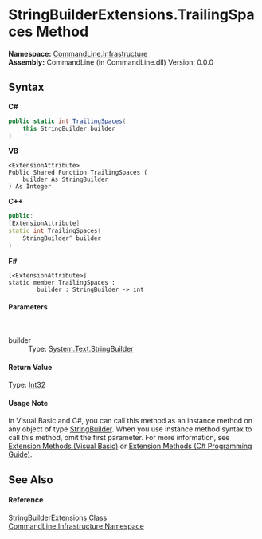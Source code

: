 # StringBuilderExtensions.TrailingSpaces Method 
 

**Namespace:**&nbsp;<a href="N_CommandLine_Infrastructure">CommandLine.Infrastructure</a><br />**Assembly:**&nbsp;CommandLine (in CommandLine.dll) Version: 0.0.0

## Syntax

**C#**<br />
``` C#
public static int TrailingSpaces(
	this StringBuilder builder
)
```

**VB**<br />
``` VB
<ExtensionAttribute>
Public Shared Function TrailingSpaces ( 
	builder As StringBuilder
) As Integer
```

**C++**<br />
``` C++
public:
[ExtensionAttribute]
static int TrailingSpaces(
	StringBuilder^ builder
)
```

**F#**<br />
``` F#
[<ExtensionAttribute>]
static member TrailingSpaces : 
        builder : StringBuilder -> int 

```


#### Parameters
&nbsp;<dl><dt>builder</dt><dd>Type: <a href="https://docs.microsoft.com/dotnet/api/system.text.stringbuilder" target="_blank">System.Text.StringBuilder</a><br /></dd></dl>

#### Return Value
Type: <a href="https://docs.microsoft.com/dotnet/api/system.int32" target="_blank">Int32</a>

#### Usage Note
In Visual Basic and C#, you can call this method as an instance method on any object of type <a href="https://docs.microsoft.com/dotnet/api/system.text.stringbuilder" target="_blank">StringBuilder</a>. When you use instance method syntax to call this method, omit the first parameter. For more information, see <a href="https://docs.microsoft.com/dotnet/visual-basic/programming-guide/language-features/procedures/extension-methods">Extension Methods (Visual Basic)</a> or <a href="https://docs.microsoft.com/dotnet/csharp/programming-guide/classes-and-structs/extension-methods">Extension Methods (C# Programming Guide)</a>.

## See Also


#### Reference
<a href="T_CommandLine_Infrastructure_StringBuilderExtensions">StringBuilderExtensions Class</a><br /><a href="N_CommandLine_Infrastructure">CommandLine.Infrastructure Namespace</a><br />